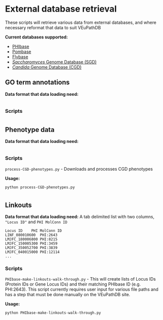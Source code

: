 # External database retrieval
These scripts will retrieve various data from external databases, and where necessary reformat that data to suit VEuPathDB

**Current databases supported:**
- [PHIbase](http://www.phi-base.org/)
- [Pombase](https://www.pombase.org/)
- [Flybase](http://flybase.org/)
- [*Saccharomyces* Genome Database (SGD)](https://www.yeastgenome.org/)
- [*Candida* Genome Database (CGD)](http://www.candidagenome.org/)

## GO term annotations
**Data format that data loading need:**
```

```

### Scripts

#
## Phenotype data
**Data format that data loading need:**
```

```

### Scripts

`process-CGD-phenotypes.py` - Downloads and processes CGD phenotypes

**Usage:**
```
python process-CGD-phenotypes.py
```

#
## Linkouts
**Data format that data loading need:**
A tab delimited list with two columns, `"Locus ID"` and `PHI MolConn ID`
```
Locus ID	PHI MolConn ID
LINF_080010600	PHI:2643
LMJFC_180006800	PHI:8215
LMJFC_150005300	PHI:3459
LMJFC_350052700	PHI:3839
LMJFC_040015000	PHI:12114
...
```

### Scripts

`PHIbase-make-linkouts-walk-through.py` - This will create lists of Locus IDs (Protein IDs or Gene Locus IDs) and their matching PHIbase ID (e.g. PHI:2643). 
This script currently requires user input for various file paths and has a step that must be done manually on the VEuPathDB site. 

**Usage:**
```
python PHIbase-make-linkouts-walk-through.py
```

